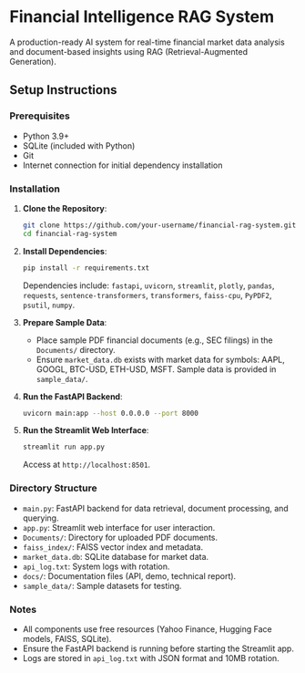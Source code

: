 # Financial Intelligence RAG System

A production-ready AI system for real-time financial market data analysis and document-based insights using RAG (Retrieval-Augmented Generation).

## Setup Instructions

### Prerequisites
- Python 3.9+
- SQLite (included with Python)
- Git
- Internet connection for initial dependency installation

### Installation
1. **Clone the Repository**:
   ```bash
   git clone https://github.com/your-username/financial-rag-system.git
   cd financial-rag-system
   ```

2. **Install Dependencies**:
   ```bash
   pip install -r requirements.txt
   ```
   Dependencies include: `fastapi`, `uvicorn`, `streamlit`, `plotly`, `pandas`, `requests`, `sentence-transformers`, `transformers`, `faiss-cpu`, `PyPDF2`, `psutil`, `numpy`.

3. **Prepare Sample Data**:
   - Place sample PDF financial documents (e.g., SEC filings) in the `Documents/` directory.
   - Ensure `market_data.db` exists with market data for symbols: AAPL, GOOGL, BTC-USD, ETH-USD, MSFT. Sample data is provided in `sample_data/`.

4. **Run the FastAPI Backend**:
   ```bash
   uvicorn main:app --host 0.0.0.0 --port 8000
   ```

5. **Run the Streamlit Web Interface**:
   ```bash
   streamlit run app.py
   ```
   Access at `http://localhost:8501`.

### Directory Structure
- `main.py`: FastAPI backend for data retrieval, document processing, and querying.
- `app.py`: Streamlit web interface for user interaction.
- `Documents/`: Directory for uploaded PDF documents.
- `faiss_index/`: FAISS vector index and metadata.
- `market_data.db`: SQLite database for market data.
- `api_log.txt`: System logs with rotation.
- `docs/`: Documentation files (API, demo, technical report).
- `sample_data/`: Sample datasets for testing.

### Notes
- All components use free resources (Yahoo Finance, Hugging Face models, FAISS, SQLite).
- Ensure the FastAPI backend is running before starting the Streamlit app.
- Logs are stored in `api_log.txt` with JSON format and 10MB rotation.